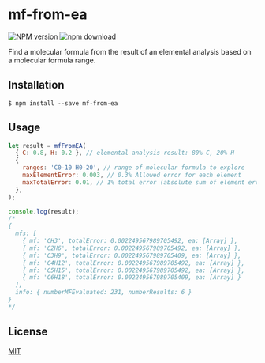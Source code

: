 # mf-from-ea

[![NPM version][npm-image]][npm-url]
[![npm download][download-image]][download-url]

Find a molecular formula from the result of an elemental analysis based on a molecular formula range.

## Installation

`$ npm install --save mf-from-ea`

## Usage

```js
let result = mfFromEA(
  { C: 0.8, H: 0.2 }, // elemental analysis result: 80% C, 20% H
  {
    ranges: 'C0-10 H0-20', // range of molecular formula to explore
    maxElementError: 0.003, // 0.3% Allowed error for each element
    maxTotalError: 0.01, // 1% total error (absolute sum of element errors)
  },
);

console.log(result);
/*
{
  mfs: [
    { mf: 'CH3', totalError: 0.002249567989705492, ea: [Array] },
    { mf: 'C2H6', totalError: 0.002249567989705492, ea: [Array] },
    { mf: 'C3H9', totalError: 0.002249567989705409, ea: [Array] },
    { mf: 'C4H12', totalError: 0.002249567989705492, ea: [Array] },
    { mf: 'C5H15', totalError: 0.002249567989705492, ea: [Array] },
    { mf: 'C6H18', totalError: 0.002249567989705409, ea: [Array] }
  ],
  info: { numberMFEvaluated: 231, numberResults: 6 }
}
*/
```

## License

[MIT](./LICENSE)

[npm-image]: https://img.shields.io/npm/v/mf-from-ea.svg?style=flat-square
[npm-url]: https://www.npmjs.com/package/mf-from-ea
[download-image]: https://img.shields.io/npm/dm/mf-from-ea.svg?style=flat-square
[download-url]: https://www.npmjs.com/package/mf-from-ea
